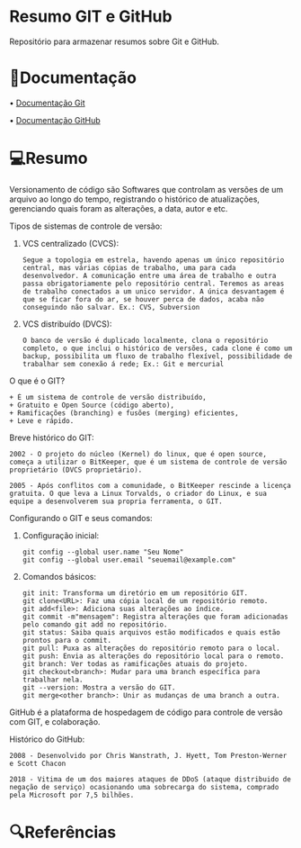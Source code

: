 # Resumo GIT e GitHub

Repositório para armazenar resumos sobre Git e GitHub.

# 📃Documentação 

• [Documentação Git](https://git-scm.com/doc)

• [Documentação GitHub](https://docs.github.com/pt)

# 💻Resumo

Versionamento de código são Softwares que controlam as versões de um arquivo ao longo do tempo, registrando o histórico de atualizações, gerenciando quais foram as alterações, a data, autor e etc.

Tipos de sistemas de controle de versão: 

 1. VCS centralizado (CVCS):

        Segue a topologia em estrela, havendo apenas um único repositório central, mas várias cópias de trabalho, uma para cada desenvolvedor. A comunicação entre uma área de trabalho e outra passa obrigatoriamente pelo repositório central. Teremos as areas de trabalho conectados a um unico servidor. A única desvantagem é que se ficar fora do ar, se houver perca de dados, acaba não conseguindo não salvar. Ex.: CVS, Subversion

2. VCS distribuído (DVCS):

       O banco de versão é duplicado localmente, clona o repositório completo, o que inclui o histórico de versões, cada clone é como um backup, possibilita um fluxo de trabalho flexível, possibilidade de trabalhar sem conexão á rede; Ex.: Git e mercurial

O que é o GIT? 

    + É um sistema de controle de versão distribuído, 
    + Gratuito e Open Source (código aberto),
    + Ramificações (branching) e fusões (merging) eficientes, 
    + Leve e rápido.

Breve histórico do GIT:

    2002 - O projeto do núcleo (Kernel) do linux, que é open source, começa a utilizar o BitKeeper, que é um sistema de controle de versão proprietário (DVCS proprietário). 

    2005 - Após conflitos com a comunidade, o BitKeeper rescinde a licença gratuita. O que leva a Linux Torvalds, o criador do Linux, e sua equipe a desenvolverem sua propria ferramenta, o GIT.

Configurando o GIT e seus comandos:

1. Configuração inicial:

       git config --global user.name "Seu Nome"
       git config --global user.email "seuemail@example.com"

2. Comandos básicos:

       git init: Transforma um diretório em um repositório GIT. 
       git clone<URL>: Faz uma cópia local de um repositório remoto.
       git add<file>: Adiciona suas alterações ao índice. 
       git commit -m"mensagem": Registra alterações que foram adicionadas pelo comando git add no repositório.
       git status: Saiba quais arquivos estão modificados e quais estão prontos para o commit. 
       git pull: Puxa as alterações do repositório remoto para o local.
       git push: Envia as alterações do repositório local para o remoto.
       git branch: Ver todas as ramificações atuais do projeto. 
       git checkout<branch>: Mudar para uma branch específica para trabalhar nela.
       git --version: Mostra a versão do GIT.
       git merge<other branch>: Unir as mudanças de uma branch a outra. 
    
GitHub é a plataforma de hospedagem de código para controle de versão com GIT, e colaboração. 

Histórico do GitHub:

    2008 - Desenvolvido por Chris Wanstrath, J. Hyett, Tom Preston-Werner e Scott Chacon

    2018 - Vitima de um dos maiores ataques de DDoS (ataque distribuido de negação de serviço) ocasionando uma sobrecarga do sistema, comprado pela Microsoft por 7,5 bilhões. 


# 🔍Referências


